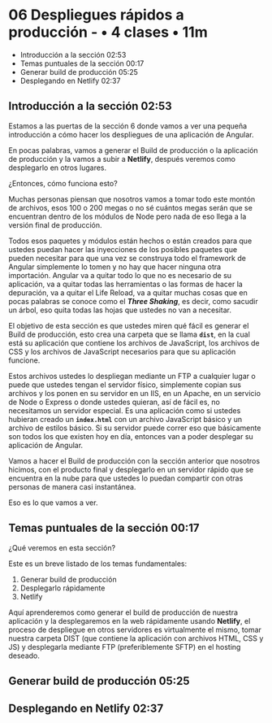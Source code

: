 # 06 Despliegues rápidos a producción - • 4 clases • 11m

* Introducción a la sección 02:53
* Temas puntuales de la sección 00:17
* Generar build de producción 05:25
* Desplegando en Netlify 02:37

## Introducción a la sección 02:53

Estamos a las puertas de la sección 6 donde vamos a ver una pequeña introducción a cómo hacer los despliegues de una aplicación de Angular.

En pocas palabras, vamos a generar el Build de producción o la aplicación de producción y la vamos a subir a **Netlify**, después veremos como desplegarlo en otros lugares.

¿Entonces, cómo funciona esto?

Muchas personas piensan que nosotros vamos a tomar todo este montón de archivos, esos 100 o 200 megas o no sé cuántos megas serán que se encuentran dentro de los módulos de Node pero nada de eso llega a la versión final de producción.

Todos esos paquetes y módulos están hechos o están creados para que ustedes puedan hacer las inyecciones de los posibles paquetes que pueden necesitar para que una vez se construya todo el framework de Angular simplemente lo tomen y no hay que hacer ninguna otra importación.  Angular va a quitar todo lo que no es necesario de su aplicación, va a quitar todas las herramientas o las formas de hacer la depuración, va a quitar el Life Reload, va a quitar muchas cosas que en pocas palabras se conoce como el ***Three Shaking***, es decir, como sacudir un árbol, eso quita todas las hojas que ustedes no van a necesitar.

El objetivo de esta sección es que ustedes miren qué fácil es generar el Build de producción, esto crea una carpeta que se llama **`dist`**, en la cual está su aplicación que contiene los archivos de JavaScript, los archivos de CSS y los archivos de JavaScript necesarios para que su aplicación funcione.

Estos archivos ustedes lo despliegan mediante un FTP a cualquier lugar o puede que ustedes tengan el servidor físico, simplemente copian sus archivos y los ponen en su servidor en un IIS, en un Apache, en un servicio de Node o Express o donde ustedes quieran, así de fácil es, no necesitamos un servidor especial. Es una aplicación como si ustedes hubieran creado un **`index.html`** con un archivo JavaScript básico y un archivo de estilos básico. Si su servidor puede correr eso que básicamente son todos los que existen hoy en día, entonces van a poder desplegar su aplicación de Angular.

Vamos a hacer el Build de producción con la sección anterior que nosotros hicimos, con el producto final y desplegarlo en un servidor rápido que se encuentra en la nube para que ustedes lo puedan compartir con otras personas de manera casi instantánea.

Eso es lo que vamos a ver.

## Temas puntuales de la sección 00:17

¿Qué veremos en esta sección?

Este es un breve listado de los temas fundamentales:

1. Generar build de producción
2. Desplegarlo rápidamente
3. Netlify

Aquí aprenderemos como generar el build de producción de nuestra aplicación y la desplegaremos en la web rápidamente usando **Netlify**, el proceso de despliegue en otros servidores es virtualmente el mismo, tomar nuestra carpeta DIST (que contiene la aplicación con archivos HTML, CSS y JS) y desplegarla mediante FTP (preferiblemente SFTP) en el hosting deseado.

## Generar build de producción 05:25



## Desplegando en Netlify 02:37
